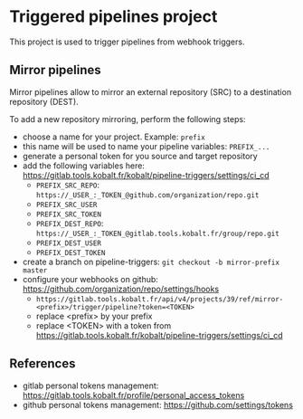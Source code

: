 # Triggered pipelines project

This project is used to trigger pipelines from webhook triggers.

## Mirror pipelines

Mirror pipelines allow to mirror an external repository (SRC) to a destination
repository (DEST).

To add a new repository mirroring, perform the following steps:

* choose a name for your project. Example: ``prefix``
* this name will be used to name your pipeline variables: ``PREFIX_...``
* generate a personal token for you source and target repository
* add the following variables here: https://gitlab.tools.kobalt.fr/kobalt/pipeline-triggers/settings/ci_cd
  * ``PREFIX_SRC_REPO``: ``https://_USER_:_TOKEN_@github.com/organization/repo.git``
  * ``PREFIX_SRC_USER``
  * ``PREFIX_SRC_TOKEN``
  * ``PREFIX_DEST_REPO``: ``https://_USER_:_TOKEN_@gitlab.tools.kobalt.fr/group/repo.git``
  * ``PREFIX_DEST_USER``
  * ``PREFIX_DEST_TOKEN``
* create a branch on pipeline-triggers: ``git checkout -b mirror-prefix master``
* configure your webhooks on github: https://github.com/organization/repo/settings/hooks
  * ``https://gitlab.tools.kobalt.fr/api/v4/projects/39/ref/mirror-<prefix>/trigger/pipeline?token=<TOKEN>``
  * replace \<prefix\> by your prefix
  * replace \<TOKEN\> with a token from https://gitlab.tools.kobalt.fr/kobalt/pipeline-triggers/settings/ci_cd

## References

* gitlab personal tokens management: https://gitlab.tools.kobalt.fr/profile/personal_access_tokens
* github personal tokens management: https://github.com/settings/tokens
